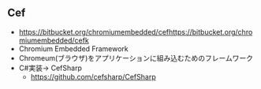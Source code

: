 ## Cef
* https://bitbucket.org/chromiumembedded/cefhttps://bitbucket.org/chromiumembedded/cefk
* Chromium Embedded Framework
* Chromeum(ブラウザ)をアプリケーションに組み込むためのフレームワーク
* C#実装-> CefSharp
    * https://github.com/cefsharp/CefSharp